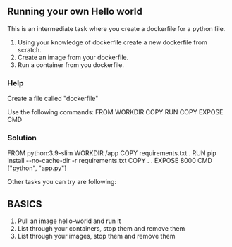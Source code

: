## Running your own Hello world
This is an intermediate task where you create a dockerfile for a python file.

1. Using your knowledge of dockerfile create a new dockerfile from scratch.
2. Create an image from your dockerfile.
3. Run a container from you dockerfile.

### Help
Create a file called "dockerfile"

Use the following commands:
FROM
WORKDIR
COPY
RUN
COPY
EXPOSE
CMD


### Solution
FROM python:3.9-slim
WORKDIR /app
COPY requirements.txt .
RUN pip install --no-cache-dir -r requirements.txt
COPY . .
EXPOSE 8000
CMD ["python", "app.py"]


Other tasks you can try are following:
## BASICS
1. Pull an image hello-world and run it
2. List through your containers, stop them and remove them
3. List through your images, stop them and remove them


